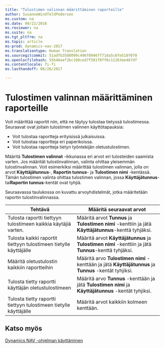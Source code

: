 ```yaml
---
title: "Tulostimen valinnan määrittäminen raporteille"
author: SusanneWindfeldPedersen
ms.custom: na
ms.date: 09/22/2016
ms.reviewer: na
ms.suite: na
ms.tgt_pltfrm: na
ms.topic: article
ms-prod: dynamics-nav-2017
ms.translationtype: Human Translation
ms.sourcegitcommit: 51adfb3588099c496f0946ff71da5c6fe518f070
ms.openlocfilehash: 55b48aef2bc108ced7f581f0ff6c11263ee467df
ms.contentlocale: fi-fi
ms.lasthandoff: 06/26/2017

---
```

    
# <a name="specify-printer-selection-for-reports"></a>Tulostimen valinnan määrittäminen raporteille
Voit määrittää raportit niin, että ne täytyy tulostaa tietyssä tulostimessa. Seuraavat ovat joitain tulostimen valinnen käyttötapauksia: 

- Voit tulostaa raportteja erityisissä julkaisuissa.
- Voit tulostaa raportteja eri paperikoissa.
- Voit tulostaa raportteja tietyn työntekijän oletustulostimen.

Määritä **Tulostimen valinnat** -ikkunassa eri arvot eri tulosteiden saamista varten. Jos määrität tulostinvalinnan, valinta ohittaa yleisemmän tulostinvalinnan. Voit esimerkiksi määrittää tulostimen valinnan, jolla on arvot **Käyttäjätunnus**-, **Raportin tunnus**- ja **Tulostimen nimi** -kentässä. Tämän tulostimen valinta ohittaa tulostimen valinnan, jossa **Käyttäjätunnus**- tai**Raportin tunnus**-kentät ovat tyhjiä. 

Seuraavassa taulukossa on kuvattu arvoyhdistelmät, jotka määritetään raportin tulostinvalinnassa.

|Tehtävä                                                 |Määritä seuraavat arvot                                             |
|---------------------------------------------------|---------------------------------------------------------------------|
|Tulosta raportti tiettyyn tulostimeen kaikkia käytäjiä varten. |Määritä arvot **Tunnus** ja **Tulostimen nimi** -kenttiin ja jätä **Käyttäjätunnus**-kenttä tyhjäksi.|
|Tulosta kaikki raportit tiettyyn tulostimeen tietylle käyttäjälle|Määritä arvot **Käyttäjätunnus** ja **Tulostimen nimi** -kenttiin ja jätä **Tunnus**-kenttä tyhjäksi.|
|Määritä oletustulostin kaikkiin raportteihin|Määritä arvo **Tulostimen nimi** -kenttään ja jätä **Käyttäjätunnus** ja **Tunnus** -kentät tyhjiksi.|
|Tulosta tietty raportti käyttäjän oletustulostimeen|Määritä arvo **Tunnus** -kenttään ja jätä **Tulostimen nimi** ja **Käyttäjätunnus** -kentät tyhjiksi.|
|Tulosta tietty raportti tiettyyn tulostimeen tietylle käyttäjälle|Määritä arvot kaikkiin kolmeen kenttään.|

## <a name="see-also"></a>Katso myös
[Dynamics NAV -ohjelman käyttäminen](ui-work-product.md)

